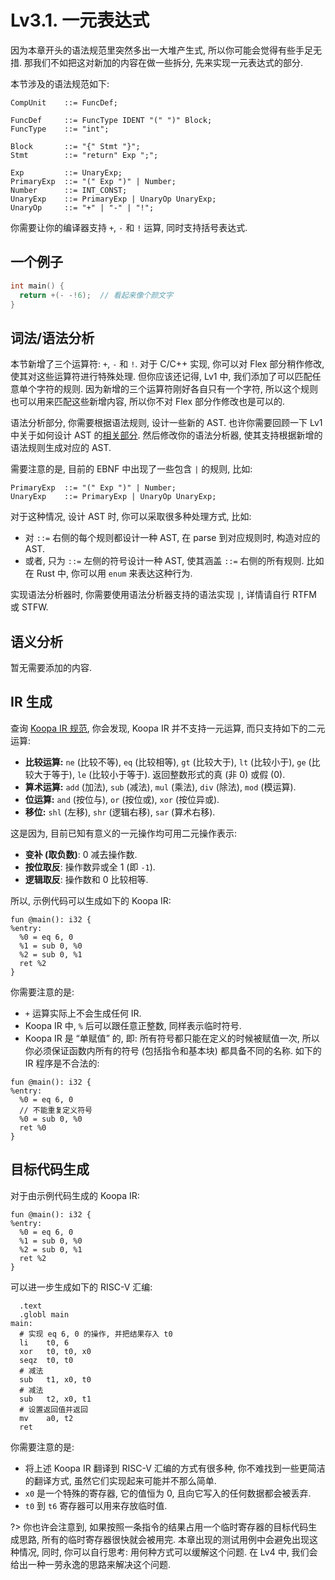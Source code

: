 # Lv3.1. 一元表达式

因为本章开头的语法规范里突然多出一大堆产生式, 所以你可能会觉得有些手足无措. 那我们不如把这对新加的内容在做一些拆分, 先来实现一元表达式的部分.

本节涉及的语法规范如下:

```ebnf
CompUnit    ::= FuncDef;

FuncDef     ::= FuncType IDENT "(" ")" Block;
FuncType    ::= "int";

Block       ::= "{" Stmt "}";
Stmt        ::= "return" Exp ";";

Exp         ::= UnaryExp;
PrimaryExp  ::= "(" Exp ")" | Number;
Number      ::= INT_CONST;
UnaryExp    ::= PrimaryExp | UnaryOp UnaryExp;
UnaryOp     ::= "+" | "-" | "!";
```

你需要让你的编译器支持 `+`, `-` 和 `!` 运算, 同时支持括号表达式.

## 一个例子

```c
int main() {
  return +(- -!6);  // 看起来像个颜文字
}
```

## 词法/语法分析

本节新增了三个运算符: `+`, `-` 和 `!`. 对于 C/C++ 实现, 你可以对 Flex 部分稍作修改, 使其对这些运算符进行特殊处理. 但你应该还记得, Lv1 中, 我们添加了可以匹配任意单个字符的规则. 因为新增的三个运算符刚好各自只有一个字符, 所以这个规则也可以用来匹配这些新增内容, 所以你不对 Flex 部分作修改也是可以的.

语法分析部分, 你需要根据语法规则, 设计一些新的 AST. 也许你需要回顾一下 Lv1 中关于如何设计 AST 的[相关部分](/lv1-main/parsing-main?id=设计-ast). 然后修改你的语法分析器, 使其支持根据新增的语法规则生成对应的 AST.

需要注意的是, 目前的 EBNF 中出现了一些包含 `|` 的规则, 比如:

```ebnf
PrimaryExp  ::= "(" Exp ")" | Number;
UnaryExp    ::= PrimaryExp | UnaryOp UnaryExp;
```

对于这种情况, 设计 AST 时, 你可以采取很多种处理方式, 比如:

* 对 `::=` 右侧的每个规则都设计一种 AST, 在 parse 到对应规则时, 构造对应的 AST.
* 或者, 只为 `::=` 左侧的符号设计一种 AST, 使其涵盖 `::=` 右侧的所有规则. 比如在 Rust 中, 你可以用 `enum` 来表达这种行为.

实现语法分析器时, 你需要使用语法分析器支持的语法实现 `|`, 详情请自行 RTFM 或 STFW.

## 语义分析

暂无需要添加的内容.

## IR 生成

查询 [Koopa IR 规范](/misc-app-ref/koopa), 你会发现, Koopa IR 并不支持一元运算, 而只支持如下的二元运算:

* **比较运算:** `ne` (比较不等), `eq` (比较相等), `gt` (比较大于), `lt` (比较小于), `ge` (比较大于等于), `le` (比较小于等于). 返回整数形式的真 (非 0) 或假 (0).
* **算术运算:** `add` (加法), `sub` (减法), `mul` (乘法), `div` (除法), `mod` (模运算).
* **位运算:** `and` (按位与), `or` (按位或), `xor` (按位异或).
* **移位:** `shl` (左移), `shr` (逻辑右移), `sar` (算术右移).

这是因为, 目前已知有意义的一元操作均可用二元操作表示:

* **变补 (取负数)**: 0 减去操作数.
* **按位取反**: 操作数异或全 1 (即 `-1`).
* **逻辑取反**: 操作数和 0 比较相等.

所以, 示例代码可以生成如下的 Koopa IR:

```koopa
fun @main(): i32 {
%entry:
  %0 = eq 6, 0
  %1 = sub 0, %0
  %2 = sub 0, %1
  ret %2
}
```

你需要注意的是:

* `+` 运算实际上不会生成任何 IR.
* Koopa IR 中, `%` 后可以跟任意正整数, 同样表示临时符号.
* Koopa IR 是 “单赋值” 的, 即: 所有符号都只能在定义的时候被赋值一次, 所以你必须保证函数内所有的符号 (包括指令和基本块) 都具备不同的名称. 如下的 IR 程序是不合法的:

```koopa
fun @main(): i32 {
%entry:
  %0 = eq 6, 0
  // 不能重复定义符号
  %0 = sub 0, %0
  ret %0
}
```

## 目标代码生成

对于由示例代码生成的 Koopa IR:

```koopa
fun @main(): i32 {
%entry:
  %0 = eq 6, 0
  %1 = sub 0, %0
  %2 = sub 0, %1
  ret %2
}
```

可以进一步生成如下的 RISC-V 汇编:

```
  .text
  .globl main
main:
  # 实现 eq 6, 0 的操作, 并把结果存入 t0
  li    t0, 6
  xor   t0, t0, x0
  seqz  t0, t0
  # 减法
  sub   t1, x0, t0
  # 减法
  sub   t2, x0, t1
  # 设置返回值并返回
  mv    a0, t2
  ret
```

你需要注意的是:

* 将上述 Koopa IR 翻译到 RISC-V 汇编的方式有很多种, 你不难找到一些更简洁的翻译方式, 虽然它们实现起来可能并不那么简单.
* `x0` 是一个特殊的寄存器, 它的值恒为 0, 且向它写入的任何数据都会被丢弃.
* `t0` 到 `t6` 寄存器可以用来存放临时值.

?> 你也许会注意到, 如果按照一条指令的结果占用一个临时寄存器的目标代码生成思路, 所有的临时寄存器很快就会被用完. 本章出现的测试用例中会避免出现这种情况, 同时, 你可以自行思考: 用何种方式可以缓解这个问题. 在 Lv4 中, 我们会给出一种一劳永逸的思路来解决这个问题.
